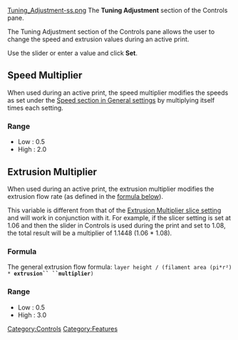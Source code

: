 [Tuning_Adjustment-ss.png](http://wiki.mattercontrol.com/images/6/68/584x94xTuning_Adjustment-ss.png.pagespeed.ic.arKCuY4ePn.png "Tuning_Adjustment-ss.png")
The **Tuning Adjustment** section of the Controls pane.

The Tuning Adjustment section of the Controls pane allows the user
to change the speed and extrusion values during an active print.

Use the slider or enter a value and click **Set**.

## Speed Multiplier

When used during an active print, the speed multiplier modifies the
speeds as set under the [Speed section in General
settings](settings/general/speed) by multiplying itself times
each setting.

### Range

  - Low : 0.5
  - High : 2.0

## Extrusion Multiplier

When used during an active print, the extrusion multiplier modifies the
extrusion flow rate (as defined in the [formula
below](#Formula)).

This variable is different from that of the [Extrusion Multiplier slice
setting](settings/filament/extrusion/flow/extrusion-multiplier)
and will work in conjunction with it. For example, if the slicer setting
is set at 1.06 and then the slider in Controls is used during the print
and set to 1.08, the total result will be a multiplier of 1.1448 (1.06
\* 1.08).

### Formula

The general extrusion flow formula: `layer height / (filament area
(pi*r²) * `**`extrusion`` ``multiplier`**`)`

### Range

  - Low : 0.5
  - High : 3.0

[Category:Controls](category:controls)
[Category:Features](category:features)
